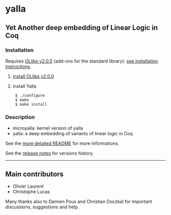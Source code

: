 # yalla

## Yet Another deep embedding of Linear Logic in Coq


### Installation

Requires [OLlibs v2.0.0](https://github.com/olaure01/ollibs) (add-ons for the standard library): [see installation instructions](https://github.com/olaure01/ollibs/blob/master/README.md).

1. [install OLlibs v2.0.0](https://github.com/olaure01/ollibs/blob/master/README.md)
2. install Yalla

        $ ./configure
        $ make
        $ make install

### Description

* microyalla: kernel version of yalla
* yalla: a deep embedding of variants of linear logic in Coq

See the [more detailed README](yalla/README.md) for more informations.

See the [release notes](RELEASE_NOTES.md) for versions history.

----

## Main contributors

* Olivier Laurent
* Christophe Lucas

Many thanks also to Damien Pous and Christian Doczkal for important discussions, suggestions and help.
